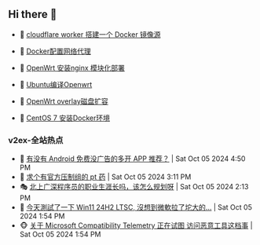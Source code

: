 ## Hi there 👋

<!--
**dkyg666/dkyg666** is a ✨ _special_ ✨ repository because its `README.md` (this file) appears on your GitHub profile.

Here are some ideas to get you started:

- 🔭 I’m currently working on ...
- 🌱 I’m currently learning ...
- 👯 I’m looking to collaborate on ...
- 🤔 I’m looking for help with ...
- 💬 Ask me about ...
- 📫 How to reach me: ...
- 😄 Pronouns: ...
- ⚡ Fun fact: ...
-->

<!-- BLOG-POST-LIST:START -->
- 🦩 [cloudflare worker 搭建一个 Docker 镜像源](http://blog.1996099.xyz/archives/cloudflare-worker-da-jian-yi-ge-docker-jing-xiang-zhan) 

- 🚦 [Docker配置网络代理](http://blog.1996099.xyz/archives/dockerpei-zhi-wang-luo-dai-li) 

- 🫶 [OpenWrt 安装nginx 模块化部署](http://blog.1996099.xyz/archives/openwrt-an-zhuang-nginx-mo-kuai-hua-bu-shu) 

- 🦄 [Ubuntu编译Openwrt](http://blog.1996099.xyz/archives/ubuntuzi-bian-yi-openwrt) 

- 🐻 [OpenWrt overlay磁盘扩容](http://blog.1996099.xyz/archives/openwrt-overlay) 

- 🤖 [CentOS 7 安装Docker环境](http://blog.1996099.xyz/archives/centos-docker) 
<!-- BLOG-POST-LIST:END -->

### v2ex-全站热点
<!-- v2ex:START -->
- 🥸 [有没有 Android 免费没广告的多开 APP 推荐？](https://www.v2ex.com/t/1077824#reply1) | Sat Oct 05 2024 4:50 PM
- 🤗 [求个有官方压制组的 pt 药](https://www.v2ex.com/t/1077816#reply3) | Sat Oct 05 2024 3:11 PM
- 🎭 [北上广深程序员的职业生涯长吗，该怎么规划呀](https://www.v2ex.com/t/1077811#reply1) | Sat Oct 05 2024 2:13 PM
- 🥷 [今天測試了一下 Win11 24H2 LTSC, 沒想到微軟拉了坨大的...](https://www.v2ex.com/t/1077807#reply7) | Sat Oct 05 2024 1:54 PM
- 🐵 [关于 Microsoft Compatibility Telemetry 正在试图 访问恶意工具这档事](https://www.v2ex.com/t/1077806#reply1) | Sat Oct 05 2024 1:54 PM<!-- v2ex:END -->


